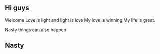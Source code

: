 ## Hi guys
Welcome
Love is light and light is love
My love is winning
My life is great.


Nasty things can also happen
## Nasty
